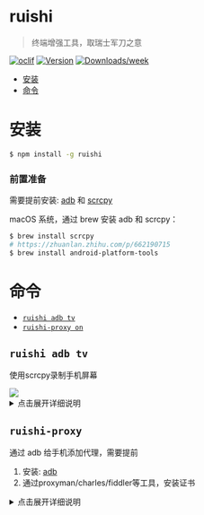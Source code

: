 ruishi
=================
> 终端增强工具，取瑞士军刀之意

[![oclif](https://img.shields.io/badge/cli-oclif-brightgreen.svg)](https://oclif.io)
[![Version](https://img.shields.io/npm/v/ruishi.svg)](https://npmjs.org/package/ruishi)
[![Downloads/week](https://img.shields.io/npm/dw/ruishi.svg)](https://npmjs.org/package/ruishi)


<!-- toc -->
* [安装](#安装)
* [命令](#命令)
<!-- tocstop -->
# 安装
```bash
$ npm install -g ruishi
```
### 前置准备
需要提前安装: [adb](https://developer.android.com/tools/adb)  和 [scrcpy](https://github.com/Genymobile/scrcpy)

macOS 系统，通过 brew 安装 adb 和 scrcpy：
```bash
$ brew install scrcpy
# https://zhuanlan.zhihu.com/p/662190715
$ brew install android-platform-tools
```


# 命令
<!-- commands -->
* [`ruishi adb tv`](#ruishi-adb-tv)
* [`ruishi-proxy on`](#ruishi-proxy)

## `ruishi adb tv`

使用scrcpy录制手机屏幕

<img src="https://i0.hdslb.com/bfs/archive/edce271400deef9848467834ec6c8893bb2b68db.jpg@518w_290h_1c_!web-video-share-cover.avif" />

<details>
<summary>点击展开详细说明</summary>

```bash
USAGE
  $ ruishi adb tv [--audio] [--display]

FLAGS
  --[no-]audio    是否在录制时包含音频
  --[no-]display  是否在录制时显示屏幕内容

DESCRIPTION
  使用scrcpy录制手机屏幕

EXAMPLES
  $ ruishi adb tv
  开始录制手机屏幕，视频将保存在当前目录

  $ ruishi adb tv --no-display
  开始录制手机屏幕但不显示屏幕内容，视频将保存在当前目录

  $ ruishi adb tv --no-audio
  开始录制手机屏幕但不录制音频，视频将保存在当前目录
```

_See code: [src/commands/adb/tv.ts](https://github.com/odb/ruishi/blob/v0.0.13/src/commands/adb/tv.ts)_

</details>

## `ruishi-proxy`
通过 adb 给手机添加代理，需要提前
1. 安装: [adb](https://developer.android.com/tools/adb)
2. 通过proxyman/charles/fiddler等工具，安装证书

<details>
<summary>点击展开详细说明</summary>

```bash
使用教程
  $ ruishi-proxy on [port] # 开启代理，默认 9090
  $ ruishi-proxy off # 关闭代理
```
</details>
